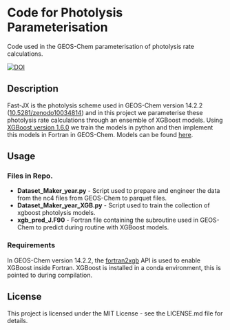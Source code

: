 # Code for Photolysis Parameterisation

Code used in the GEOS-Chem parameterisation of photolysis rate calculations.

[![DOI](https://zenodo.org/badge/826721679.svg)](https://zenodo.org/doi/10.5281/zenodo.12705192)


## Description

Fast-JX is the photolysis scheme used in GEOS-Chem version 14.2.2 ([10.5281/zenodo10034814](https://zenodo.org/records/10034814)) and in this project we parameterise these photolysis rate calculations through an ensemble of XGBoost models. Using [XGBoost version 1.6.0](https://xgboost.readthedocs.io/en/stable/) we train the models in python and then implement this models in Fortran in GEOS-Chem. Models can be found [here](https://zenodo.org/records/12706326).

## Usage
### Files in Repo.
* **Dataset_Maker_year.py** - Script used to prepare and engineer the data from the nc4 files from GEOS-Chem to parquet files.
* **Dataset_Maker_year_XGB.py** - Script used to train the collection of xgboost photolysis models.
* **xgb_pred_J.F90** - Fortran file containing the subroutine used in GEOS-Chem to predict during routine with XGBoost models.

### Requirements
In GEOS-Chem version 14.2.2, the [fortran2xgb](https://github.com/christophkeller/fortran2xgb) API is used to enable XGBoost inside Fortran. 
XGBoost is installed in a conda environment, this is pointed to during compilation. 

## License
This project is licensed under the MIT License - see the LICENSE.md file for details.



